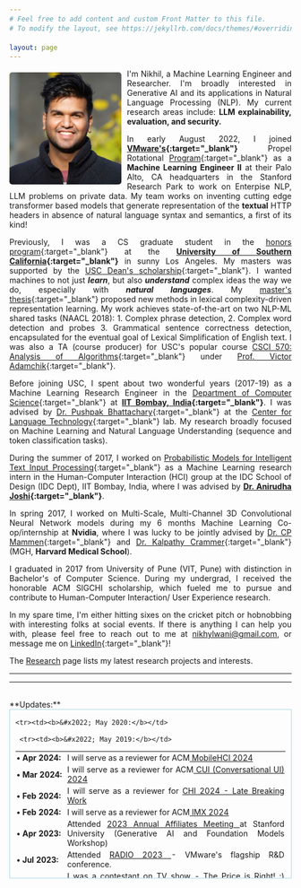 ```yaml
---
# Feel free to add content and custom Front Matter to this file.
# To modify the layout, see https://jekyllrb.com/docs/themes/#overriding-theme-defaults

layout: page
---
```



<style>

.container {
  position: relative;
  display: inline-block;
  float: left;

  margin-right: 10px;
  margin-bottom: -10px;
/*  margin-left: 13px;*/
/*  margin-top: 1px;*/
}

.image {
  height: auto;
  margin-top: 6px; 
/*  margin-right: 7px; */
  margin-bottom: 7px;  
  height: 200px; 
/*  border: 5px; */
  border-radius: 5px;
}

.overlay {
  position: absolute;
  top: 0;
  bottom: 0;
  left: 0;
  right: 0;
  height: 100%;
  opacity: 0;
  transition: .5s ease;
}

.container:hover .overlay {
  opacity: 1;
}

body
{
  text-align: justify;
}

</style>


<div class="container">

  <img src="image3_1.jpeg" alt="Nikhil Wani" class="image">

<!--   <div class="overlay">

    <img src="image4.jpg" alt="Asli Nikhil Wani" class="image">

  </div>  -->

</div>

<!---
Update: I'm on the job market! I'm happy to explore areas other than my expertise :) Please feel free to reach me at nwani@usc.edu!
I'll be starting as a Member of Technical Staff III (Machine Learning Engineer)
-->

I'm Nikhil, a Machine Learning Engineer and Researcher. I'm broadly interested in Generative AI and its applications in Natural Language Processing (NLP). My current research areas include: **LLM explainability, evaluation, and security.** 

In early August 2022, I joined **[VMware's](https://www.vmware.com/){:target="_blank"}** Propel Rotational [Program](https://web.archive.org/web/20220814122118/https://careers.vmware.com/university-propel){:target="_blank"}  as a **Machine Learning Engineer II** at their Palo Alto, CA headquarters in the Stanford Research Park to work on Enterpise NLP, LLM problems on private data. My team works on inventing cutting edge transformer based models that generate representation of the **textual** HTTP headers in absence of natural language syntax and semantics, a first of its kind! 

Previously, I was a CS graduate student in the [honors program](https://www.cs.usc.edu/academic-programs/masters/cs_ms_honors/){:target="_blank"} at the **[University of Southern California](https://www.usc.edu/){:target="_blank"}** in sunny Los Angeles. My masters was supported by the [USC Dean's scholarship](https://viterbigradadmission.usc.edu/programs/masters/tuition-funding/gradscholarships/){:target="_blank"}. I wanted machines to not just ***learn***, but also ***understand*** complex ideas the way we do, especially with ***natural languages***. My [master's thesis](https://digitallibrary.usc.edu/Share/0exj4km4sfa4w4irr28102v4d27u51e4){:target="_blank"} proposed new methods in lexical complexity-driven representation learning. My work achieves state-of-the-art on two NLP-ML shared tasks (NAACL 2018): 1. Complex phrase detection, 2. Complex word detection and probes 3. Grammatical sentence correctness detection, encapsulated for the eventual goal of Lexical Simplification of English text. I was also a TA (course producer) for USC's popular course [CSCI 570: Analysis of Algorithms](https://viterbi-web.usc.edu/~adamchik/570/syllabus.pdf){:target="_blank"} under [Prof. Victor Adamchik](https://viterbi-web.usc.edu/~adamchik/){:target="_blank"}.
 

Before joining USC, I spent about two wonderful years (2017-19) as a Machine Learning Research Engineer in the [Department of Computer Science](https://www.cse.iitb.ac.in/){:target="_blank"} at **[IIT Bombay, India](https://www.iitb.ac.in/){:target="_blank"}**. I was advised by [Dr. Pushpak Bhattachary](https://www.cse.iitb.ac.in/~pb/){:target="_blank"} at the [Center for Language Technology](http://www.cfilt.iitb.ac.in/){:target="_blank"} lab. My research broadly focused on Machine Learning and Natural Language Understanding (sequence and token classification tasks). 

During the summer of 2017, I worked on [Probabilistic Models for Intelligent Text Input Processing](https://www.interact2017.org/downloads/INTERACT_2017_Adjunct_v4_final_24jan.pdf#page=55){:target="_blank"} as a Machine Learning research intern in the Human-Computer Interaction (HCI) group at the IDC School of Design (IDC Dept), IIT Bombay, India, where I was advised by **[Dr. Anirudha Joshi](http://www.idc.iitb.ac.in/~anirudha/){:target="_blank"}**.

In spring 2017, I worked on Multi-Scale, Multi-Channel 3D Convolutional Neural Network models during my 6 months Machine Learning Co-op/internship at **Nvidia**, where I was lucky to be jointly advised by [Dr. CP Mammen](https://in.linkedin.com/in/cp-mammen-7690735){:target="_blank"} and [Dr. Kalpathy Crammer](https://connects.catalyst.harvard.edu/Profiles/display/Person/102986){:target="_blank"} (MGH, **Harvard Medical School**).


I graduated in 2017 from University of Pune (VIT, Pune) with distinction in Bachelor's of Computer Science. During my undergrad, I received the honorable ACM SIGCHI scholarship, which fueled me to pursue and contribute to Human-Computer Interaction/ User Experience research. 

<!-- Before that, I earned an associates's degree in Computer Engineering with distinction from University of Mumbai (PCP, Pune) in 2014. -->


In my spare time, I'm either hitting sixes on the cricket pitch or hobnobbing with interesting folks at social events. <!--I'm always looking for new, interesting people to interact with.--> If there is anything I can help you with, please feel free to reach out to me at [nikhylwani@gmail.com](mailto:nikhylwani@gmail.com), or message me on [LinkedIn](https://www.linkedin.com/in/nikhilwani){:target="_blank"}! 

<!-- For an outline of my recent NLP implementation demos, explore the [Projects](/projects/) section. -->

The [Research](/research/) page lists my latest research projects and interests.

<!--- <small><em>*This page may or may not have been produced by a generative AI! :)</em></small> -->

---
---

<br>
**Updates:**
<br>

<div style="height:300px; overflow:auto; border:1px solid #ADD8E6; padding-left: 0.7em; padding-right: 0.7em">



<table>
<col width="110px"> <!-- Updated width to 150px -->
<col width="650px">

<!-- <tr><td><b>&#x2022; Mar 2024:</b></td><td>Blog post on MSCS at USC in Los Angeles</td></tr> -->

<tr><td><b>&#x2022; Apr 2024:</b></td><td>I will serve as a reviewer for ACM<a href="https://mobilehci.acm.org/2024/"> MobileHCI 2024</a> </td></tr>

<tr><td><b>&#x2022; Mar 2024:</b></td><td>I will serve as a reviewer for ACM<a href="https://cui.acm.org/2024/"> CUI (Conversational UI) 2024</a> </td></tr>


 <tr>
  <td>
  <b>&#x2022; Feb 2024:</b>
  </td>
  <td>I will serve as a reviewer for <a href="https://chi2024.acm.org/"> CHI 2024 - Late Breaking Work </a></td>
  </tr>

  <tr>
  <td>
  <b>&#x2022; Feb 2024:</b>
  </td>
  <td> I will serve as a reviewer for ACM<a href="https://imx.acm.org/2024/">  IMX 2024</a></td>
  </tr>


  
 

  <tr><td><b>&#x2022; Apr 2023:</b></td>
  <td>Attended  <a href="https://forum.stanford.edu/events/annual-meeting-archives/2023-annual-affiliates-meeting" target="_blank">2023 Annual Affiliates Meeting </a> at Stanford University (Generative AI and Foundation Models Workshop)
  </td></tr>

   <tr><td><b>&#x2022; Jul 2023:</b></td>
  <td>Attended <a href = "https://news.vmware.com/future-tech-innovation/at-radio-2023-the-future-we-make-is-closer-than-ever" target="_blank"> RADIO 2023 </a> - VMware's flagship R&D conference.</td></tr>

<tr><td><b>&#x2022; Nov 2022:</b></td>
  <td>I was a contestant on TV show - The Price is Right! :) [blogpost forthcoming]</td></tr>

 <tr><td><b>&#x2022; Sep 2022:</b></td>
  <td>I joined VMware as a Machine Learning Engineer II to work on Enterprise NLP-ML problems; rellocated to Palo Alto, CA.</td></tr>


 <tr><td><b>&#x2022; Aug 2022:</b></td>
  <td>I defended my master's <a href="https://impa.usc.edu/C.aspx?VP3=pdfviewer&rid=2A3BF1QKX2QIR" target="_blank"> thesis </a> on lexical complexity driven representation learning at USC! </td></tr>

  <tr><td><b>&#x2022; May 2022:</b></td>
   <td>  Thrilled to receive <a href="https://www.cs.usc.edu/academic-programs/masters/cs_ms_honors/" target="_blank"> M.S. CS Honors </a> by the USC CS Department. </td></tr>
  
   <tr><td><b>&#x2022; Jan 2021:</b></td>
  <td> Received Teaching Assistant (TA) position for academic year 2022-2023 at USC (see <a href="/Research">teaching </a> section for summary). </td></tr>

    <tr><td><b>&#x2022; May 2020:</b></td>
  <td> Received Course Producer position for CSCI 570: Analysis of Algorithms (Fall 2020, Summer 2020) at USC </td></tr>

   <tr><td><b>&#x2022; Jan 2020:</b></td>
  <td> Started Masters in CS at the University of Southern California (USC) in Los Angeles. </td></tr>

     <tr><td><b>&#x2022; May 2019:</b></td>
  <td> Attended & presented work on text input processing at ACM SIGCHI Summer School 2019 at IIT Bombay</td></tr>

<tr><td><b>&#x2022; Sept 2018:</b></td>
  <td>  One <a href="https://www.cs.usc.edu/academic-programs/masters/cs_ms_honors/" target="_blank"> paper</a> to appear at NLP-BEA@NAACL 2018 on effectiveness of ensebling for lexical complexity prediction. </td></tr>

<tr><td><b>&#x2022; May 2017:</b></td>
  <td>  Presented <a href="https://www.cs.usc.edu/academic-programs/masters/cs_ms_honors/" target="_blank"> paper</a> on Probabilistic Models for Intelligent Text Input Processing  at INTERACT 2017. </td></tr>
  

  <!-- <tr><td><b>Nov 2023:</b></td><td>talks at the University of Pittsburgh on LLM evaluation and AI-generated text detection.</td></tr>
  <tr><td><b>Oct 2023:</b></td><td>one <a href="https://arxiv.org/abs/2305.14251">paper</a> to appear at EMNLP 2023 on fine-grained automatic evaluation of long-form text generation. Check out our <a href="https://pypi.org/project/factscore">PIP package</a> too!</td></tr>  
  <tr><td><b>Sept 2023:</b></td><td>one <a href="https://arxiv.org/abs/2303.13408">paper</a> to appear in NeurIPS 2023 on paraphrase attacks on AI-generated text detection and defending against these attacks using retrieval. Our model, data and code is available <a href="https://github.com/martiansideofthemoon/ai-detection-paraphrases">here</a>.</td></tr>
  <tr><td><b>Sept 2023:</b></td><td>talk at <a href="https://nlpwithfriends.com/speakers/kalpesh-krishna">NLP with Friends</a> on AI-generated text detection.</td></tr>
  <tr><td><b>Aug 2023:</b></td><td>I joined the Google Bard team as a Research Scientist.</td>
  <tr><td><b>Aug 2023:</b></td><td>I defended my PhD thesis on long-form text generation!</td></tr>
  <tr><td><b>July 2023:</b></td><td>talk at <a href="https://www.research.ibm.com/">IBM research</a> on long-form text generation evaluation.</td></tr>
  <tr><td><b>July 2023:</b></td><td>talk at University of Toronto on AI-generated text detection.</td></tr> -->



<style>
table {
  border: none;
}

table tr {
  background-color: transparent !important;
}

table tr, table td {
  border: none;
  padding: 2px;
}

table td:first-child {
  padding-right: 0;
}

table td:last-child {
  padding-left: 0;
}

</style>




<!---
&nbsp;
<center id="dialoggpt"> <b> Try out my new chatbot, DialogGPT! </b> </center>  
&nbsp;

*Note: Inference is currently running on **a free-tire shared CPU instance**, so processing time will vary based on availablity. GPU upgrades will be available soon! :)*

<script
  type="module"
  src="https://gradio.s3-us-west-2.amazonaws.com/3.44.3/gradio.js"
></script>

<gradio-app src="https://nikhilwani-dialog-gpt.hf.space"></gradio-app>


For more of my NLP quick demos, checkout my [Projects](/projects/) section. 
-->



